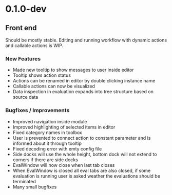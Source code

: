 0.1.0-dev
=======
Front end
--------
Should be mostly stable. Editing and running workflow with dynamic actions and callable actions is WIP.
### New Features
- Made new tooltip to show messages to user inside editor
- Tooltip shows action status
- Actions can be renamed in editor by double clicking instance name
- Callable actions can now be visualized
- Data inspection in evaluation expands into tree structure based on source data

### Bugfixes / Improvements
- Improved navigation inside module
- Improved highlighting of selected items in editor
- Fixed category names in toolbox
- User is prevented to connect action to constant parameter and is informed about it through tooltip
- Fixed decoding error with emty config file
- Side docks will use the whole height, bottom dock will not extend to corners if there are side docks
- EvalWindow will now close when last tab closes
- When EvalWindow is closed all eval tabs are also closed, if some evaluation is running user is asked weather the evaluations should be terminated
- Many small bugfixes
